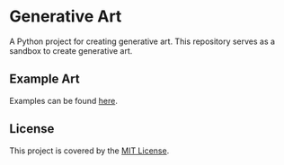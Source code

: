 # Generative Art
A Python project for creating generative art. This repository serves as a sandbox to create generative art.

## Example Art
Examples can be found [here](images/).

## License
This project is covered by the [MIT License](LICENSE).
